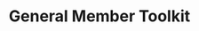 ---
title: General Member Toolkit
redirect_to: https://docs.google.com/spreadsheets/d/1DF6VlWFERpIeVD8hzWFTk8m_p4zqncEyjX_D28d7Mrg/edit?usp=sharing
redirect_from: 
  - /AMPMemberKit
  - /ampmemberkit
---
